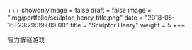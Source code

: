 +++
showonlyimage = false
draft = false
image = "img/portfolio/sculptor_henry_title.png"
date = "2018-05-16T23:29:39+09:00"
title = "Sculptor Henry"
weight = 5
+++

智力解谜游戏
<!--more-->

